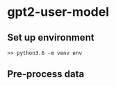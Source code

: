# gpt2-user-model

## Set up environment
```console
>> python3.6 -m venv env
```

## Pre-process data

